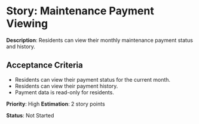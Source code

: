 # Story: Maintenance Payment Viewing

**Description**: Residents can view their monthly maintenance payment status and history.

## Acceptance Criteria
- Residents can view their payment status for the current month.
- Residents can view their payment history.
- Payment data is read-only for residents.

**Priority**: High
**Estimation**: 2 story points

**Status**: Not Started
